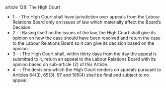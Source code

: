 article 128: The High Court

<ul>
			<li>1 - : The High Court shall have jurisdiction over appeals from the Labour Relations Board only on issues of law which materially affect the Board’s Decision.<ul>
			</ul></li>			<li>2 - : Basing itself on the issues of the law, the High Court shall give its opinion on how the case should have been resolved and return the case to the Labour Relations Board so it can give its decision based on the opinion.<ul>
			</ul></li>			<li>3 - : The High Court shall, within thirty days from the day the appeal is submitted to it, return an appeal to the Labour Relations Board with its opinion based on sub-article (2) of this Article.<ul>
			</ul></li>			<li>4 - : The decisions which the High Court renders on appeals pursuant to Articles 64(3), 65(3), 97 and 105(4) shall be final and subject to no appeal.<ul>
			</ul></li></ul>